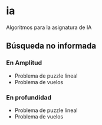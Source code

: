 # ia
Algoritmos para la asignatura de IA

## Búsqueda no informada

### En Amplitud

* Problema de puzzle lineal
* Problema de vuelos

### En profundidad

* Problema de puzzle lineal
* Problema de vuelos
